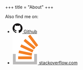 +++
title = "About"
+++

Also find me on:

- [<img class="inline-icon" src="github.png"> Github](https://github.com/Pfarrer)
- [<img class="inline-icon" src="stackoverflow.png"> stackoverflow.com](https://stackoverflow.com/users/4252929/brian-pfretzschner)
